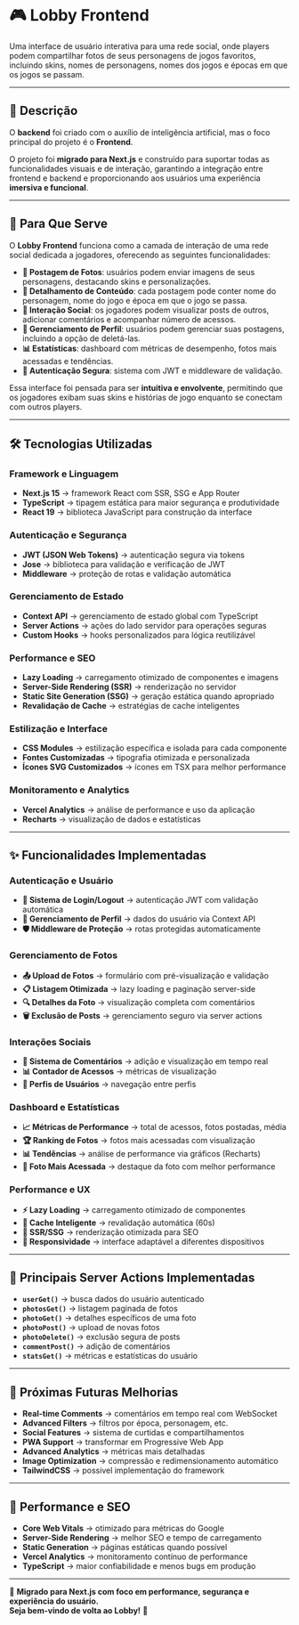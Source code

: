 # 🎮 Lobby Frontend

Uma interface de usuário interativa para uma rede social, onde players podem compartilhar fotos de seus personagens de jogos favoritos, incluindo skins, nomes de personagens, nomes dos jogos e épocas em que os jogos se passam.

---

## 📖 Descrição

O **backend** foi criado com o auxílio de inteligência artificial, mas o foco principal do projeto é o **Frontend**.

O projeto foi **migrado para Next.js** e construído para suportar todas as funcionalidades visuais e de interação, garantindo a integração entre frontend e backend e proporcionando aos usuários uma experiência **imersiva e funcional**.

---

## 🎯 Para Que Serve

O **Lobby Frontend** funciona como a camada de interação de uma rede social dedicada a jogadores, oferecendo as seguintes funcionalidades:

- **📸 Postagem de Fotos**: usuários podem enviar imagens de seus personagens, destacando skins e personalizações.
- **📑 Detalhamento de Conteúdo**: cada postagem pode conter nome do personagem, nome do jogo e época em que o jogo se passa.
- **💬 Interação Social**: os jogadores podem visualizar posts de outros, adicionar comentários e acompanhar número de acessos.
- **👤 Gerenciamento de Perfil**: usuários podem gerenciar suas postagens, incluindo a opção de deletá-las.
- **📊 Estatísticas**: dashboard com métricas de desempenho, fotos mais acessadas e tendências.
- **🔐 Autenticação Segura**: sistema com JWT e middleware de validação.

Essa interface foi pensada para ser **intuitiva e envolvente**, permitindo que os jogadores exibam suas skins e histórias de jogo enquanto se conectam com outros players.

---

## 🛠️ Tecnologias Utilizadas

### **Framework e Linguagem**

- **Next.js 15** → framework React com SSR, SSG e App Router
- **TypeScript** → tipagem estática para maior segurança e produtividade
- **React 19** → biblioteca JavaScript para construção da interface

### **Autenticação e Segurança**

- **JWT (JSON Web Tokens)** → autenticação segura via tokens
- **Jose** → biblioteca para validação e verificação de JWT
- **Middleware** → proteção de rotas e validação automática

### **Gerenciamento de Estado**

- **Context API** → gerenciamento de estado global com TypeScript
- **Server Actions** → ações do lado servidor para operações seguras
- **Custom Hooks** → hooks personalizados para lógica reutilizável

### **Performance e SEO**

- **Lazy Loading** → carregamento otimizado de componentes e imagens
- **Server-Side Rendering (SSR)** → renderização no servidor
- **Static Site Generation (SSG)** → geração estática quando apropriado
- **Revalidação de Cache** → estratégias de cache inteligentes

### **Estilização e Interface**

- **CSS Modules** → estilização específica e isolada para cada componente
- **Fontes Customizadas** → tipografia otimizada e personalizada
- **Ícones SVG Customizados** → ícones em TSX para melhor performance

### **Monitoramento e Analytics**

- **Vercel Analytics** → análise de performance e uso da aplicação
- **Recharts** → visualização de dados e estatísticas

---

## ✨ Funcionalidades Implementadas

### **Autenticação e Usuário**

- **🔐 Sistema de Login/Logout** → autenticação JWT com validação automática
- **👤 Gerenciamento de Perfil** → dados do usuário via Context API
- **🛡️ Middleware de Proteção** → rotas protegidas automaticamente

### **Gerenciamento de Fotos**

- **📤 Upload de Fotos** → formulário com pré-visualização e validação
- **📋 Listagem Otimizada** → lazy loading e paginação server-side
- **🔍 Detalhes da Foto** → visualização completa com comentários
- **🗑️ Exclusão de Posts** → gerenciamento seguro via server actions

### **Interações Sociais**

- **💬 Sistema de Comentários** → adição e visualização em tempo real
- **📊 Contador de Acessos** → métricas de visualização
- **👥 Perfis de Usuários** → navegação entre perfis

### **Dashboard e Estatísticas**

- **📈 Métricas de Performance** → total de acessos, fotos postadas, média
- **🏆 Ranking de Fotos** → fotos mais acessadas com visualização
- **📊 Tendências** → análise de performance via gráficos (Recharts)
- **🎯 Foto Mais Acessada** → destaque da foto com melhor performance

### **Performance e UX**

- **⚡ Lazy Loading** → carregamento otimizado de componentes
- **🔄 Cache Inteligente** → revalidação automática (60s)
- **🚀 SSR/SSG** → renderização otimizada para SEO
- **📱 Responsividade** → interface adaptável a diferentes dispositivos

---

## 🔧 Principais Server Actions Implementadas

- **`userGet()`** → busca dados do usuário autenticado
- **`photosGet()`** → listagem paginada de fotos
- **`photoGet()`** → detalhes específicos de uma foto
- **`photoPost()`** → upload de novas fotos
- **`photoDelete()`** → exclusão segura de posts
- **`commentPost()`** → adição de comentários
- **`statsGet()`** → métricas e estatísticas do usuário

---

## 📌 Próximas Futuras Melhorias

- **Real-time Comments** → comentários em tempo real com WebSocket
- **Advanced Filters** → filtros por época, personagem, etc.
- **Social Features** → sistema de curtidas e compartilhamentos
- **PWA Support** → transformar em Progressive Web App
- **Advanced Analytics** → métricas mais detalhadas
- **Image Optimization** → compressão e redimensionamento automático
- **TailwindCSS** → possivel implementação do framework

---

## 🎯 Performance e SEO

- **Core Web Vitals** → otimizado para métricas do Google
- **Server-Side Rendering** → melhor SEO e tempo de carregamento
- **Static Generation** → páginas estáticas quando possível
- **Vercel Analytics** → monitoramento contínuo de performance
- **TypeScript** → maior confiabilidade e menos bugs em produção

---

👾 **Migrado para Next.js com foco em performance, segurança e experiência do usuário.**  
**Seja bem-vindo de volta ao Lobby!** 🚀
